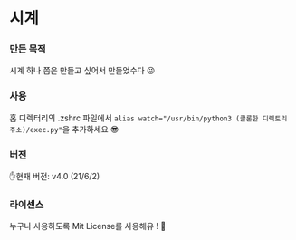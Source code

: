 # 시계

### 만든 목적
시계 하나 쯤은 만들고 싶어서 만들었수다 😜

### 사용
홈 디렉터리의 .zshrc 파일에서 `alias watch="/usr/bin/python3 (클론한 디렉토리 주소)/exec.py"`을 추가하세요 😎

### 버전
✋현재 버전: v4.0 (21/6/2)

### 라이센스
누구나 사용하도록 Mit License를 사용해유 ! 🤩
